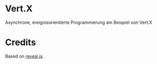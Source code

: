 # Vert.X

Asynchrone, ereignisorientierte Programmierung am Beispiel von Vert.X

# Credits

Based on [reveal.js](/hakimel/reveal.js).
